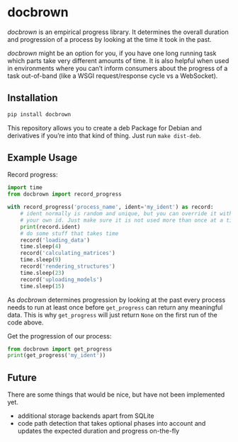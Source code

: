 # docbrown

*docbrown* is an empirical progress library. It determines the overall
duration and progression of a process by looking at the time it took in the past.

*docbrown* might be an option for you, if you have one long running task
which parts take very different amounts of time. It is also helpful when used
in environments where you can’t inform consumers about the progress of a task
out-of-band (like a WSGI request/response cycle vs a WebSocket).

## Installation

```bash
pip install docbrown
```

This repository allows you to create a deb Package for Debian and derivatives
if you’re into that kind of thing. Just run `make dist-deb`.

## Example Usage

Record progress:
```python
import time
from docbrown import record_progress

with record_progress('process_name', ident='my_ident') as record:
    # ident normally is random and unique, but you can override it with
    # your own id. Just make sure it is not used more than once at a time.
    print(record.ident)
    # do some stuff that takes time
    record('loading_data')
    time.sleep(4)
    record('calculating_matrices')
    time.sleep(9)
    record('rendering_structures')
    time.sleep(23)
    record('uploading_models')
    time.sleep(15)
```

As *docbrown* determines progression by looking at the past every process needs
to run at least once before `get_progress` can return any meaningful data. This
is why `get_progress` will just return `None` on the first run of the code above.

Get the progression of our process:
```python
from docbrown import get_progress
print(get_progress('my_ident'))
```

## Future

There are some things that would be nice, but have not been implemented yet.

* additional storage backends apart from SQLite
* code path detection that takes optional phases into account and
  updates the expected duration and progress on-the-fly
